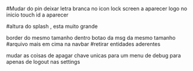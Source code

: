#Mudar do pin
deixar
letra branca no icon
lock screen a aparecer logo no inicio
touch id a aparecer

#altura do splash , esta muito grande


border do mesmo tamanho dentro
botao da msg da mesmo tamanho
#arquivo mais em cima na navbar
#retirar entidades aderentes

mudar as coisas de apagar chave unicas para um menu de debug para apenas de logout nas settings


